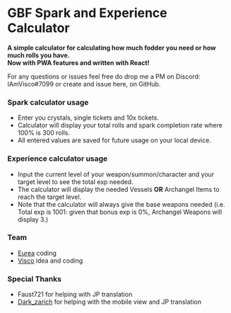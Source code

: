 # GBF Spark and Experience Calculator
**A simple calculator for calculating how much fodder you need or how much rolls you have.**  
**Now with PWA features and written with React!**

For any questions or issues feel free do drop me a PM on Discord: IAmVisco#7099 or create and issue here, on GitHub.

### Spark calculator usage
- Enter you crystals, single tickets and 10x tickets.
- Calculator will display your total rolls and spark completion rate where 100% is 300 rolls.
- All entered values are saved for future usage on your local device.

### Experience calculator usage
- Input the current level of your weapon/summon/character and your target level to see the total exp needed.
- The calculator will display the needed Vessels **OR** Archangel Items to reach the target level.
- Note that the calculator will always give the base weapons needed (i.e. Total exp is 1001: given that bonus exp is 0%, Archangel Weapons will display 3.)

### Team
- [Eurea](https://github.com/eurea) coding
- [Visco](https://github.com/IAmVisco) idea and coding

### Special Thanks
- Faust721 for helping with JP translation
- [Dark_zarich](https://github.com/Darkzarich) for helping with the mobile view and JP translation
